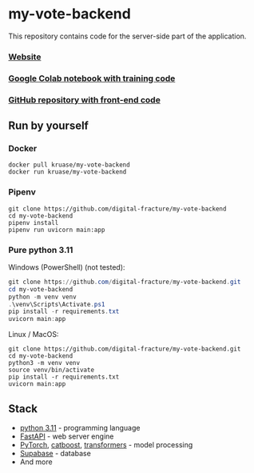 # my-vote-backend

This repository contains code for the server-side part of the application.

### [Website](https://front-7.vercel.app/)

### [Google Colab notebook with training code](https://colab.research.google.com/drive/1uYy6426mAx55jy4FWK1xUucn-BHRNJQr?usp=sharing)

### [GitHub repository with front-end code](https://github.com/digital-fracture/my-vote-frontend)

## Run by yourself

### Docker

```shell
docker pull kruase/my-vote-backend
docker run kruase/my-vote-backend
```

### Pipenv

```shell
git clone https://github.com/digital-fracture/my-vote-backend
cd my-vote-backend
pipenv install
pipenv run uvicorn main:app
```

### Pure python 3.11

Windows (PowerShell) (not tested):
```powershell
git clone https://github.com/digital-fracture/my-vote-backend.git
cd my-vote-backend
python -m venv venv
.\venv\Scripts\Activate.ps1
pip install -r requirements.txt
uvicorn main:app
```

Linux / MacOS:
```shell
git clone https://github.com/digital-fracture/my-vote-backend.git
cd my-vote-backend
python3 -m venv venv
source venv/bin/activate
pip install -r requirements.txt
uvicorn main:app
```

## Stack

- [python 3.11](https://python.org/) - programming language
- [FastAPI](https://pypi.org/project/fastapi/) - web server engine
- [PyTorch](https://pypi.org/project/torch/), [catboost](https://pypi.org/project/catboost/), [transformers](https://pypi.org/project/transformers/) - model processing
- [Supabase](https://supabase.com/) - database
- And more
